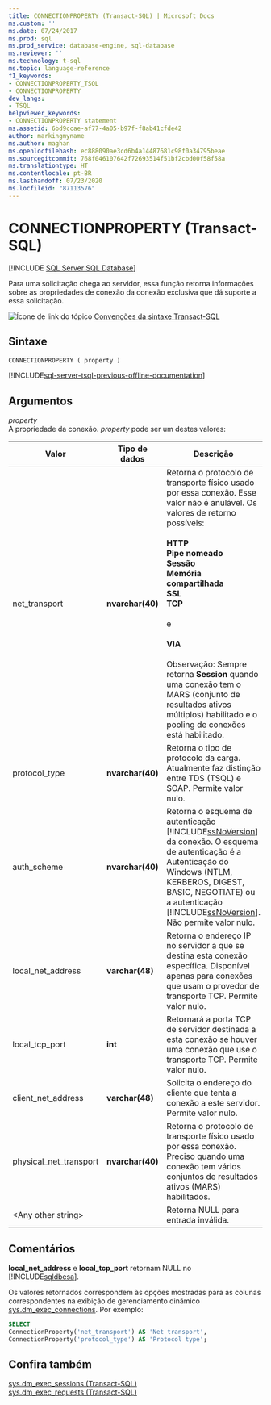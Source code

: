 ```yaml
---
title: CONNECTIONPROPERTY (Transact-SQL) | Microsoft Docs
ms.custom: ''
ms.date: 07/24/2017
ms.prod: sql
ms.prod_service: database-engine, sql-database
ms.reviewer: ''
ms.technology: t-sql
ms.topic: language-reference
f1_keywords:
- CONNECTIONPROPERTY_TSQL
- CONNECTIONPROPERTY
dev_langs:
- TSQL
helpviewer_keywords:
- CONNECTIONPROPERTY statement
ms.assetid: 6bd9ccae-af77-4a05-b97f-f8ab41cfde42
author: markingmyname
ms.author: maghan
ms.openlocfilehash: ec888090ae3cd6b4a14487681c98f0a34795beae
ms.sourcegitcommit: 768f046107642f72693514f51bf2cbd00f58f58a
ms.translationtype: HT
ms.contentlocale: pt-BR
ms.lasthandoff: 07/23/2020
ms.locfileid: "87113576"
---
```

# <a name="connectionproperty-transact-sql"></a>CONNECTIONPROPERTY (Transact-SQL)
[!INCLUDE [SQL Server SQL Database](../../includes/applies-to-version/sql-asdb.md)]

Para uma solicitação chega ao servidor, essa função retorna informações sobre as propriedades de conexão da conexão exclusiva que dá suporte a essa solicitação.
  
![Ícone de link do tópico](../../database-engine/configure-windows/media/topic-link.gif "Ícone de link do tópico") [Convenções da sintaxe Transact-SQL](../../t-sql/language-elements/transact-sql-syntax-conventions-transact-sql.md)
  
## <a name="syntax"></a>Sintaxe  
  
```sql
CONNECTIONPROPERTY ( property )  
```  

[!INCLUDE[sql-server-tsql-previous-offline-documentation](../../includes/sql-server-tsql-previous-offline-documentation.md)]

## <a name="arguments"></a>Argumentos
*property*  
A propriedade da conexão. *property* pode ser um destes valores:
  
|Valor|Tipo de dados|Descrição|  
|---|---|---|
|net_transport|**nvarchar(40)**|Retorna o protocolo de transporte físico usado por essa conexão. Esse valor não é anulável. Os valores de retorno possíveis:<br /><br /> **HTTP**<br /> **Pipe nomeado**<br /> **Sessão**<br /> **Memória compartilhada**<br /> **SSL**<br /> **TCP**<br /><br /> e<br /><br /> **VIA**<br /><br /> Observação: Sempre retorna **Session** quando uma conexão tem o MARS (conjunto de resultados ativos múltiplos) habilitado e o pooling de conexões está habilitado.|  
|protocol_type|**nvarchar(40)**|Retorna o tipo de protocolo da carga. Atualmente faz distinção entre TDS (TSQL) e SOAP. Permite valor nulo.|  
|auth_scheme|**nvarchar(40)**|Retorna o esquema de autenticação [!INCLUDE[ssNoVersion](../../includes/ssnoversion-md.md)] da conexão. O esquema de autenticação é a Autenticação do Windows (NTLM, KERBEROS, DIGEST, BASIC, NEGOTIATE) ou a autenticação [!INCLUDE[ssNoVersion](../../includes/ssnoversion-md.md)]. Não permite valor nulo.|  
|local_net_address|**varchar(48)**|Retorna o endereço IP no servidor a que se destina esta conexão específica. Disponível apenas para conexões que usam o provedor de transporte TCP. Permite valor nulo.|  
|local_tcp_port|**int**|Retornará a porta TCP de servidor destinada a esta conexão se houver uma conexão que use o transporte TCP. Permite valor nulo.|  
|client_net_address|**varchar(48)**|Solicita o endereço do cliente que tenta a conexão a este servidor. Permite valor nulo.|  
|physical_net_transport|**nvarchar(40)**|Retorna o protocolo de transporte físico usado por essa conexão. Preciso quando uma conexão tem vários conjuntos de resultados ativos (MARS) habilitados.|  
|\<Any other string>||Retorna NULL para entrada inválida.|  
  
## <a name="remarks"></a>Comentários  
**local_net_address** e **local_tcp_port** retornam NULL no [!INCLUDE[sqldbesa](../../includes/sqldbesa-md.md)].
  
Os valores retornados correspondem às opções mostradas para as colunas correspondentes na exibição de gerenciamento dinâmico [sys.dm_exec_connections](../../relational-databases/system-dynamic-management-views/sys-dm-exec-connections-transact-sql.md). Por exemplo:
  
```sql
SELECT   
ConnectionProperty('net_transport') AS 'Net transport',   
ConnectionProperty('protocol_type') AS 'Protocol type';  
```  
  
## <a name="see-also"></a>Confira também
[sys.dm_exec_sessions &#40;Transact-SQL&#41;](../../relational-databases/system-dynamic-management-views/sys-dm-exec-sessions-transact-sql.md)  
[sys.dm_exec_requests &#40;Transact-SQL&#41;](../../relational-databases/system-dynamic-management-views/sys-dm-exec-requests-transact-sql.md)
  
  
